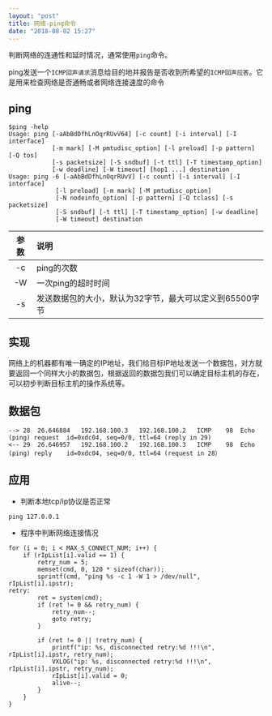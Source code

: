 ```yaml
---
layout: "post"
title: 网络-ping命令
date: "2018-08-02 15:27"
---
```


判断网络的连通性和延时情况，通常使用`ping`命令。

ping发送一个`ICMP回声请求`消息给目的地并报告是否收到所希望的`ICMP回声应答`。它是用来检查网络是否通畅或者网络连接速度的命令

<!--more-->

## ping

```
$ping -help
Usage: ping [-aAbBdDfhLnOqrRUvV64] [-c count] [-i interval] [-I interface]
            [-m mark] [-M pmtudisc_option] [-l preload] [-p pattern] [-Q tos]
            [-s packetsize] [-S sndbuf] [-t ttl] [-T timestamp_option]
            [-w deadline] [-W timeout] [hop1 ...] destination
Usage: ping -6 [-aAbBdDfhLnOqrRUvV] [-c count] [-i interval] [-I interface]
             [-l preload] [-m mark] [-M pmtudisc_option]
             [-N nodeinfo_option] [-p pattern] [-Q tclass] [-s packetsize]
             [-S sndbuf] [-t ttl] [-T timestamp_option] [-w deadline]
             [-W timeout] destination
```
| 参数 | 说明               |
|:----:|:-------------------|
| -c  | ping的次数         |
| -W  | 一次ping的超时时间 |
| -s  | 发送数据包的大小，默认为32字节，最大可以定义到65500字节  |

## 实现

网络上的机器都有唯一确定的IP地址，我们给目标IP地址发送一个数据包，对方就要返回一个同样大小的数据包，根据返回的数据包我们可以确定目标主机的存在，可以初步判断目标主机的操作系统等。

## 数据包

```
--> 28	26.646884	192.168.100.3	192.168.100.2	ICMP	98	Echo (ping) request  id=0xdc04, seq=0/0, ttl=64 (reply in 29)
<-- 29	26.646957	192.168.100.2	192.168.100.3	ICMP	98	Echo (ping) reply    id=0xdc04, seq=0/0, ttl=64 (request in 28）
```

## 应用

* 判断本地tcp/ip协议是否正常
```
ping 127.0.0.1
```
* 程序中判断网络连接情况
```
for (i = 0; i < MAX_S_CONNECT_NUM; i++) {
    if (rIpList[i].valid == 1) {
        retry_num = 5;
        memset(cmd, 0, 120 * sizeof(char));
        sprintf(cmd, "ping %s -c 1 -W 1 > /dev/null", rIpList[i].ipstr);
retry:
        ret = system(cmd);
        if (ret != 0 && retry_num) {
            retry_num--;
            goto retry;
        }

        if (ret != 0 || !retry_num) {
            printf("ip: %s, disconnected retry:%d !!!\n", rIpList[i].ipstr, retry_num);
            VXLOG("ip: %s, disconnected retry:%d !!!\n", rIpList[i].ipstr, retry_num);
            rIpList[i].valid = 0;
            alive--;
        }
    }
}
```
